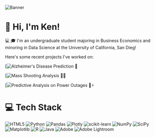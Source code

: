 ![Banner](https://media2.giphy.com/media/vgd2aXjyeUkgUTnfjg/giphy.gif?cid=6c09b9522xcwgoncqig3n8wvwqeoejrqghwjouj2gz5k8cus&ep=v1_gifs_search&rid=giphy.gif&ct=g)


# 👋 Hi, I'm Ken!
💻 🎓 I'm an undergraduate student majoring in Business Economics and minoring in Data Science at the University of California, San Dieg!<br/>

Here's some recent projects I've worked on:

[![Alzheimer's Disease Prediction 🧠](https://kenogihara.github.io/alzheimers_project/)

[![Mass Shooting Analysis 🔫🔪](https://kenogihara.github.io/mass_shooting_project/)

[![Predictive Analysis on Power Outages 🔌⚡️](https://kenogihara.github.io/dsc80-final-project-ken/)




# 💻 Tech Stack
![HTML5](https://img.shields.io/badge/html5-%23E34F26.svg?style=for-the-badge&logo=html5&logoColor=white)
![Python](https://img.shields.io/badge/python-3670A0?style=for-the-badge&logo=python&logoColor=ffdd54)
![Pandas](https://img.shields.io/badge/pandas-%23150458.svg?style=for-the-badge&logo=pandas&logoColor=white)
![Plotly](https://img.shields.io/badge/Plotly-%233F4F75.svg?style=for-the-badge&logo=plotly&logoColor=white)
![scikit-learn](https://img.shields.io/badge/scikit--learn-%23F7931E.svg?style=for-the-badge&logo=scikit-learn&logoColor=white)
![NumPy](https://img.shields.io/badge/numpy-%23013243.svg?style=for-the-badge&logo=numpy&logoColor=white)
![SciPy](https://img.shields.io/badge/SciPy-%230C55A5.svg?style=for-the-badge&logo=scipy&logoColor=%white)
![Matplotlib](https://img.shields.io/badge/Matplotlib-%23ffffff.svg?style=for-the-badge&logo=Matplotlib&logoColor=black)
![R](https://img.shields.io/badge/r-%23276DC3.svg?style=for-the-badge&logo=r&logoColor=white)
![Java](https://img.shields.io/badge/java-%23ED8B00.svg?style=for-the-badge&logo=openjdk&logoColor=white)
![Adobe](https://img.shields.io/badge/adobe-%23FF0000.svg?style=for-the-badge&logo=adobe&logoColor=white)
![Adobe Lightroom](https://img.shields.io/badge/Adobe%20Lightroom-31A8FF.svg?style=for-the-badge&logo=Adobe%20Lightroom&logoColor=white)

